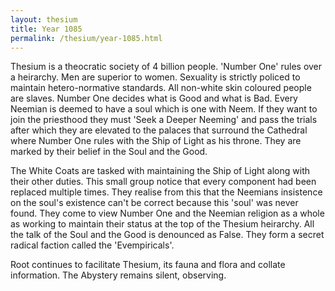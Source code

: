 ```yaml
---
layout: thesium
title: Year 1085
permalink: /thesium/year-1085.html
---
```


Thesium is a theocratic society of 4 billion people. 'Number One' rules over a heirarchy. Men are superior to women. Sexuality is strictly policed to maintain hetero-normative standards. All non-white skin coloured people are slaves. Number One decides what is Good and what is Bad. Every Neemian is deemed to have a soul which is one with Neem. If they want to join the priesthood they must 'Seek a Deeper Neeming' and pass the trials after which they are elevated to the palaces that surround the Cathedral where Number One rules with the Ship of Light as his throne. They are marked by their belief in the Soul and the Good.

The White Coats are tasked with maintaining the Ship of Light along with their other duties. This small group notice that every component had been replaced multiple times. They realise from this that the Neemians insistence on the soul's existence can't be correct because this 'soul' was never found. They come to view Number One and the Neemian religion as a whole as working to maintain their status at the top of the Thesium heirarchy. All the talk of the Soul and the Good is denounced as False. They form a secret radical faction called the 'Evempiricals'.

Root continues to facilitate Thesium, its fauna and flora and collate information. The Abystery remains silent, observing.

